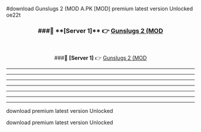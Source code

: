 #download Gunslugs 2 (MOD A.PK [MOD] premium latest version Unlocked oe22t 



<div align="center">
<h3>###🔹 **[Server 1]** 👉 <a href="https://download1apk.web.app/">Gunslugs 2 (MOD</a></h3><br>


###🔹 **[Server 1]** 👉 <a href="https://download1apk.web.app/">Gunslugs 2 (MOD</a></h3>
</div>



----------------------------------------------------------

----------------------------------------------------------

----------------------------------------------------------

----------------------------------------------------------

----------------------------------------------------------

----------------------------------------------------------

----------------------------------------------------------

download premium latest version Unlocked

download premium latest version Unlocked
